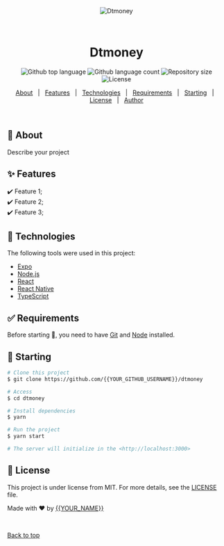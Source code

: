 <div align="center" id="top"> 
  <img src="./.github/app.gif" alt="Dtmoney" />

  &#xa0;

  <!-- <a href="https://dtmoney.netlify.app">Demo</a> -->
</div>

<h1 align="center">Dtmoney</h1>

<p align="center">
  <img alt="Github top language" src="https://img.shields.io/github/languages/top/{{YOUR_GITHUB_USERNAME}}/dtmoney?color=56BEB8">

  <img alt="Github language count" src="https://img.shields.io/github/languages/count/{{YOUR_GITHUB_USERNAME}}/dtmoney?color=56BEB8">

  <img alt="Repository size" src="https://img.shields.io/github/repo-size/{{YOUR_GITHUB_USERNAME}}/dtmoney?color=56BEB8">

  <img alt="License" src="https://img.shields.io/github/license/{{YOUR_GITHUB_USERNAME}}/dtmoney?color=56BEB8">

  <!-- <img alt="Github issues" src="https://img.shields.io/github/issues/{{YOUR_GITHUB_USERNAME}}/dtmoney?color=56BEB8" /> -->

  <!-- <img alt="Github forks" src="https://img.shields.io/github/forks/{{YOUR_GITHUB_USERNAME}}/dtmoney?color=56BEB8" /> -->

  <!-- <img alt="Github stars" src="https://img.shields.io/github/stars/{{YOUR_GITHUB_USERNAME}}/dtmoney?color=56BEB8" /> -->
</p>

<!-- Status -->

<!-- <h4 align="center"> 
	🚧  Dtmoney 🚀 Under construction...  🚧
</h4> 

<hr> -->

<p align="center">
  <a href="#dart-about">About</a> &#xa0; | &#xa0; 
  <a href="#sparkles-features">Features</a> &#xa0; | &#xa0;
  <a href="#rocket-technologies">Technologies</a> &#xa0; | &#xa0;
  <a href="#white_check_mark-requirements">Requirements</a> &#xa0; | &#xa0;
  <a href="#checkered_flag-starting">Starting</a> &#xa0; | &#xa0;
  <a href="#memo-license">License</a> &#xa0; | &#xa0;
  <a href="https://github.com/{{YOUR_GITHUB_USERNAME}}" target="_blank">Author</a>
</p>

<br>

## :dart: About ##

Describe your project

## :sparkles: Features ##

:heavy_check_mark: Feature 1;\
:heavy_check_mark: Feature 2;\
:heavy_check_mark: Feature 3;

## :rocket: Technologies ##

The following tools were used in this project:

- [Expo](https://expo.io/)
- [Node.js](https://nodejs.org/en/)
- [React](https://pt-br.reactjs.org/)
- [React Native](https://reactnative.dev/)
- [TypeScript](https://www.typescriptlang.org/)

## :white_check_mark: Requirements ##

Before starting :checkered_flag:, you need to have [Git](https://git-scm.com) and [Node](https://nodejs.org/en/) installed.

## :checkered_flag: Starting ##

```bash
# Clone this project
$ git clone https://github.com/{{YOUR_GITHUB_USERNAME}}/dtmoney

# Access
$ cd dtmoney

# Install dependencies
$ yarn

# Run the project
$ yarn start

# The server will initialize in the <http://localhost:3000>
```

## :memo: License ##

This project is under license from MIT. For more details, see the [LICENSE](LICENSE.md) file.


Made with :heart: by <a href="https://github.com/{{YOUR_GITHUB_USERNAME}}" target="_blank">{{YOUR_NAME}}</a>

&#xa0;

<a href="#top">Back to top</a>
